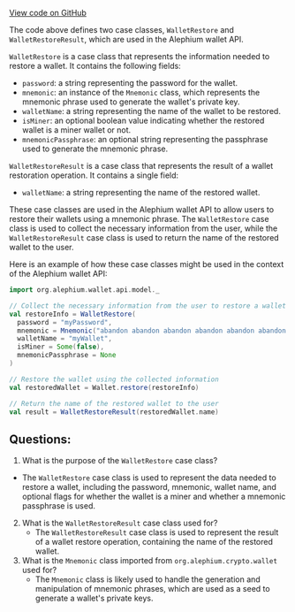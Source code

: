 [View code on GitHub](https://github.com/alephium/alephium/blob/master/wallet/src/main/scala/org/alephium/wallet/api/model/WalletRestore.scala)

The code above defines two case classes, `WalletRestore` and `WalletRestoreResult`, which are used in the Alephium wallet API. 

`WalletRestore` is a case class that represents the information needed to restore a wallet. It contains the following fields:
- `password`: a string representing the password for the wallet.
- `mnemonic`: an instance of the `Mnemonic` class, which represents the mnemonic phrase used to generate the wallet's private key.
- `walletName`: a string representing the name of the wallet to be restored.
- `isMiner`: an optional boolean value indicating whether the restored wallet is a miner wallet or not.
- `mnemonicPassphrase`: an optional string representing the passphrase used to generate the mnemonic phrase.

`WalletRestoreResult` is a case class that represents the result of a wallet restoration operation. It contains a single field:
- `walletName`: a string representing the name of the restored wallet.

These case classes are used in the Alephium wallet API to allow users to restore their wallets using a mnemonic phrase. The `WalletRestore` case class is used to collect the necessary information from the user, while the `WalletRestoreResult` case class is used to return the name of the restored wallet to the user.

Here is an example of how these case classes might be used in the context of the Alephium wallet API:

```scala
import org.alephium.wallet.api.model._

// Collect the necessary information from the user to restore a wallet
val restoreInfo = WalletRestore(
  password = "myPassword",
  mnemonic = Mnemonic("abandon abandon abandon abandon abandon abandon abandon abandon abandon abandon abandon about"),
  walletName = "myWallet",
  isMiner = Some(false),
  mnemonicPassphrase = None
)

// Restore the wallet using the collected information
val restoredWallet = Wallet.restore(restoreInfo)

// Return the name of the restored wallet to the user
val result = WalletRestoreResult(restoredWallet.name)
```
## Questions: 
 1. What is the purpose of the `WalletRestore` case class?
   - The `WalletRestore` case class is used to represent the data needed to restore a wallet, including the password, mnemonic, wallet name, and optional flags for whether the wallet is a miner and whether a mnemonic passphrase is used.
2. What is the `WalletRestoreResult` case class used for?
   - The `WalletRestoreResult` case class is used to represent the result of a wallet restore operation, containing the name of the restored wallet.
3. What is the `Mnemonic` class imported from `org.alephium.crypto.wallet` used for?
   - The `Mnemonic` class is likely used to handle the generation and manipulation of mnemonic phrases, which are used as a seed to generate a wallet's private keys.